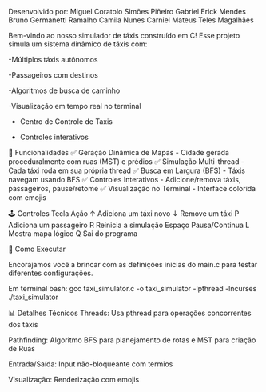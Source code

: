 Desenvolvido por: 
Miguel Coratolo Simões Piñeiro
Gabriel Erick Mendes
Bruno Germanetti Ramalho
Camila Nunes Carniel
Mateus Teles Magalhães

Bem-vindo ao nosso simulador de táxis construído em C! Esse projeto simula um sistema dinâmico de táxis com:

-Múltiplos táxis autônomos

-Passageiros com destinos

-Algoritmos de busca de caminho

-Visualização em tempo real no terminal

- Centro de Controle de Taxis

- Controles interativos

🌟 Funcionalidades
✅ Geração Dinâmica de Mapas - Cidade gerada proceduralmente com ruas (MST) e prédios
✅ Simulação Multi-thread - Cada táxi roda em sua própria thread
✅ Busca em Largura (BFS) - Táxis navegam usando BFS
✅ Controles Interativos - Adicione/remova táxis, passageiros, pause/retome
✅ Visualização no Terminal - Interface colorida com emojis

🕹️ Controles
Tecla	Ação
↑       Adiciona um táxi novo
↓       Remove um táxi
P       Adiciona um passageiro
R	    Reinicia a simulação
Espaço  Pausa/Continua
L       Mostra mapa lógico
Q       Sai do programa

🚀 Como Executar

Encorajamos você a brincar com as definições inicias do main.c para testar diferentes configurações.

Em terminal bash:
gcc taxi_simulator.c -o taxi_simulator -lpthread -lncurses
./taxi_simulator

📊 Detalhes Técnicos
Threads: Usa pthread para operações concorrentes dos táxis

Pathfinding: Algoritmo BFS para planejamento de rotas e MST para criação de Ruas

Entrada/Saída: Input não-bloqueante com termios

Visualização: Renderização com emojis

